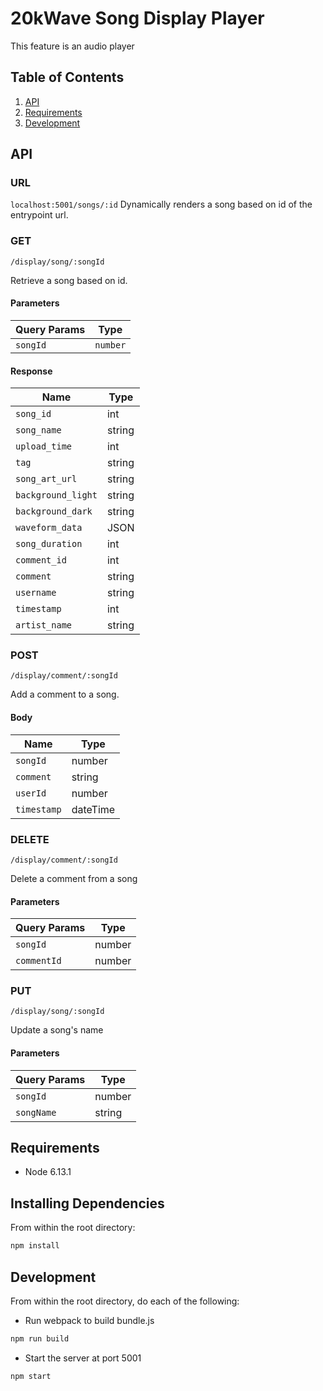 # 20kWave Song Display Player

This feature is an audio player 

## Table of Contents

1. [API](#API)
1. [Requirements](#requirements)
1. [Development](#development)

## API
### URL
`localhost:5001/songs/:id`
Dynamically renders a song based on id of the entrypoint url.

### GET
`/display/song/:songId`

Retrieve a song based on id.

#### Parameters

| Query Params| Type |
| ----------- | ----------- |
| `songId` | `number` |

#### Response

| Name | Type |
| ----------- | ----------- |
| `song_id` | int |
| `song_name` | string |
| `upload_time` | int |
| `tag` | string |
| `song_art_url` | string |
| `background_light` | string |
| `background_dark` | string |
| `waveform_data` | JSON |
| `song_duration` | int|
| `comment_id` | int |
| `comment` | string |
| `username` | string |
| `timestamp` | int |
| `artist_name` | string |


### POST
`/display/comment/:songId`

Add a comment to a song.

#### Body

| Name | Type |
| ----------- | ----------- |
| `songId` | number |
| `comment` | string |
| `userId` | number |
| `timestamp` | dateTime |



### DELETE
`/display/comment/:songId`

Delete a comment from a song

#### Parameters

| Query Params| Type |
| ----------- | ----------- |
| `songId` | number |
| `commentId` | number |



### PUT
`/display/song/:songId`

Update a song's name

#### Parameters

| Query Params| Type |
| ----------- | ----------- |
| `songId` | number |
| `songName` | string |


## Requirements

- Node 6.13.1

## Installing Dependencies

From within the root directory:

```sh
npm install
```

## Development

From within the root directory, do each of the following:

- Run webpack to build bundle.js
```sh
npm run build
```
- Start the server at port 5001
```sh
npm start
```
